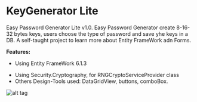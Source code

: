 # KeyGenerator Lite
Easy Password Generator Lite v1.0. 
Easy Password Generator create 8-16-32 bytes keys, users choose the type of password and save yhe keys in a DB.
A self-taught project to learn more about Entity FrameWork adn Forms. 

**Features:**
- Using Entity FrameWork 6.1.3 </p>
- Using Security.Cryptography, for RNGCryptoServiceProvider class
- Others Design-Tools used: DataGridView, buttons, comboBox.

![alt tag](https://raw.github.com/rnieva/Keygenerator/master/captureMainScreen.png)



